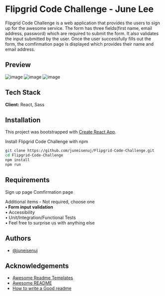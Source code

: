 # Flipgrid Code Challenge - June Lee

Flipgrid Code Challenge is a web application that provides the users to sign up for the awesome service. The form has three fields(first name, email address, password) which are required to submit the form. It also validates the input submitted by the user. Once the user successfully fills out the form, the comfirmation page is displayed which provides their name and email address.


## Preview

![image](https://imgur.com/0F98OLX.png)
![image](https://imgur.com/pHFYeIy.png)
![image](https://imgur.com/yYQlXCe.png)



## Tech Stack

**Client:** React, Sass


## Installation

This project was bootstrapped with [Create React App](https://github.com/facebook/create-react-app).

Install Flipgrid Code Challenge with npm

```bash
git clone https://github.com/juneisenuj/Flipgrid-Code-Challenge.git
cd Flipgrid-Code-Challenge
npm install
npm run
```

## Requirements

Sign up page
Comfirmation page

Additional items - Not required, choose one  
**• Form input validation**  
• Accessibility  
• Unit/Integration/Functional Tests  
• Feel free to surprise us with anything else  


## Authors

- [@juneisenuj](https://github.com/juneisenuj)


## Acknowledgements

 - [Awesome Readme Templates](https://awesomeopensource.com/project/elangosundar/awesome-README-templates)
 - [Awesome README](https://github.com/matiassingers/awesome-readme)
 - [How to write a Good readme](https://bulldogjob.com/news/449-how-to-write-a-good-readme-for-your-github-project)
